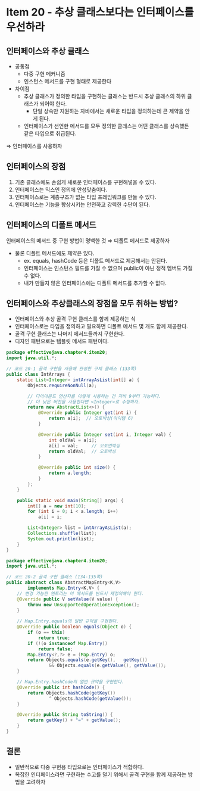 # Item 20 - 추상 클래스보다는 인터페이스를 우선하라

## 인터페이스와 추상 클래스

- 공통점
    - 다중 구현 메커니즘
    - 인스턴스 메서드를 구현 형태로 제공한다
- 차이점
    - 추상 클래스가 정의한 타입을 구현하는 클래스는 반드시 추상 클래스의 하위 클래스가 되어야 한다.
        - 단일 상속만 지원하는 자바에서는 새로운 타입을 정의하는데 큰 제약을 안게 된다.
    - 인터페이스가 선언한 메서드를 모두 정의한 클래스는 어떤 클래스를 상속했든 같은 타입으로 취급된다.

⇒ 인터페이스를 사용하자

## 인터페이스의 장점

1. 기존 클래스에도 손쉽게 새로운 인터페이스를 구현해넣을 수 있다.
2. 인터페이스는 믹스인 정의에 안성맞춤이다.
3. 인터페이스로는 계층구조가 없는 타입 프레임워크를 만들 수 있다.
4. 인터페이스는 기능을 향상시키는 안전하고 강력한 수단이 된다.

## 인터페이스의 디폴트 메서드

인터페이스의 메서드 중 구현 방법이 명백한 것 ⇒ 디폴트 메서드로 제공하자

- 물론 디폴트 메서드에도 제약은 있다.
    - ex. equals, hashCode 등은 디폴트 메서드로 제공해서는 안된다.
    - 인터페이스는 인스턴스 필드를 가질 수 없으며 public이 아닌 정적 멤버도 가질 수 없다.
    - 내가 만들지 않은 인터페이스에는 디폴트 메서드를 추가할 수 없다.

## 인터페이스와 추상클래스의 장점을 모두 취하는 방법?

- 인터페이스와 추상 골격 구현 클래스를 함께 제공하는 식
- 인터페이스로는 타입을 정의하고 필요하면 디폴트 메서드 몇 개도 함께 제공한다.
- 골격 구현 클래스는 나머지 메서드들까지 구현한다.
- 디자인 패턴으로는 템플릿 메서드 패턴이다.

```java
package effectivejava.chapter4.item20;
import java.util.*;

// 코드 20-1 골격 구현을 사용해 완성한 구체 클래스 (133쪽)
public class IntArrays {
    static List<Integer> intArrayAsList(int[] a) {
        Objects.requireNonNull(a);

        // 다이아몬드 연산자를 이렇게 사용하는 건 자바 9부터 가능하다.
        // 더 낮은 버전을 사용한다면 <Integer>로 수정하자.
        return new AbstractList<>() {
            @Override public Integer get(int i) {
                return a[i];  // 오토박싱(아이템 6)
            }

            @Override public Integer set(int i, Integer val) {
                int oldVal = a[i];
                a[i] = val;     // 오토언박싱
                return oldVal;  // 오토박싱
            }

            @Override public int size() {
                return a.length;
            }
        };
    }

    public static void main(String[] args) {
        int[] a = new int[10];
        for (int i = 0; i < a.length; i++)
            a[i] = i;

        List<Integer> list = intArrayAsList(a);
        Collections.shuffle(list);
        System.out.println(list);
    }
}
```

```java
package effectivejava.chapter4.item20;
import java.util.*;

// 코드 20-2 골격 구현 클래스 (134-135쪽)
public abstract class AbstractMapEntry<K,V>
        implements Map.Entry<K,V> {
    // 변경 가능한 엔트리는 이 메서드를 반드시 재정의해야 한다.
    @Override public V setValue(V value) {
        throw new UnsupportedOperationException();
    }
    
    // Map.Entry.equals의 일반 규약을 구현한다.
    @Override public boolean equals(Object o) {
        if (o == this)
            return true;
        if (!(o instanceof Map.Entry))
            return false;
        Map.Entry<?,?> e = (Map.Entry) o;
        return Objects.equals(e.getKey(),   getKey())
                && Objects.equals(e.getValue(), getValue());
    }

    // Map.Entry.hashCode의 일반 규약을 구현한다.
    @Override public int hashCode() {
        return Objects.hashCode(getKey())
                ^ Objects.hashCode(getValue());
    }

    @Override public String toString() {
        return getKey() + "=" + getValue();
    }
}
```

## 결론

- 일반적으로 다중 구현용 타입으로는 인터페이스가 적합하다.
- 복잡한 인터페이스라면 구현하는 수고를 덜기 위해서 골격 구현을 함께 제공하는 방법을 고려하자
